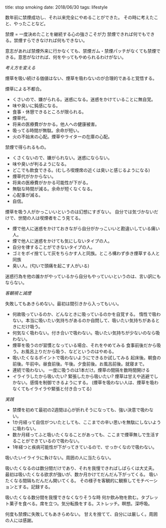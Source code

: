 title: stop smoking
date: 2018/06/30
tags: lifestyle

数年前に禁煙成功し、それ以来完全にやめることができた。
その時に考えたこと、やったことなど。

禁煙 = 一度決めたことを継続する心の強さこそが力
禁煙できれば何でもできる。禁煙すらできなければ何もできない。

意志があれば禁煙外来に行かなくても、禁煙ガム・禁煙パッチがなくても禁煙できる。意思がなければ、何をやってもやめられるわけがない。

*考え方を変える*

煙草を吸い続ける価値はない、煙草を吸わないのが合理的であると覚悟する。

煙草による不都合。

- くさいので、嫌がられる。迷惑になる。迷惑をかけていることに無自覚。
- 味や臭いに鈍感になる。
- 食事・休憩できるところが限られる。
- 煙草代。
- 将来の医療費がかかる。他人への健康被害。
- 吸ってる時間が無駄。余命が短い。
- 火の不始末の心配。煙草やライターの在庫の心配。

禁煙で得られるもの。

- くさくないので、嫌がられない。迷惑にならない。
- 味や臭いが判るようになる。
- どこでも飲食できる。(むしろ喫煙席の近くは臭いと感じるようになる)
- 煙草代がかからない。
- 将来の医療費がかかる可能性が下がる。
- 無駄な時間が減る。余命が短くなくなる。
- 心配事が減る。
- 自信。

煙草を吸う人がかっこいいというのは幻想にすぎない。
自分では気づかないだけで、世間の人は喫煙者をこう見てる。

- 煙で他人に迷惑をかけておきながら自分がかっこいいと勘違いしている痛い人。
- 煙で他人に迷惑をかけても気にしないタイプの人。
- 自分を律することができないタイプの人。
- ゴミをポイ捨てして灰をちらかす人と同族。ところ構わず歩き煙草する人と同族
- 臭い人。(匂いで頭痛を起こす人がいる)

迷惑行為を他の誰かがやっているから自分もやっていいというのは、言い訳にもならない。

*客観視と減煙*

失敗してもあきらめない。最初は間引きから入ってもいい。

- 何故吸っているのか、どんなときに吸っているのかを自覚する。
惰性で吸わない。本当に吸いたい気持ちがあるのか自問して、吸いたい気持ちがあるときにだけ吸う。
- 何気なく吸わない。付き合いで吸わない。吸いたい気持ちが少ないのなら吸わない。
- 煙草を吸うのが習慣となっている場合、それをやめてみる
食事前後だから吸う。お風呂上りだから吸う、などというのはやめる。
- 吸いたくなるポイントで吸わないようにできるか試してみる
起床後。朝食の前後。午前中。昼食前後。午後。夕食前後。お風呂前後。就寝まで。
- 連続で吸わない。
一度に吸うのは1本だけ。煙草の間隔を数時間開ける
- イライラしたから吸いたい? 緊張したから吸いたい?
煙草は甘えや逃避でしかない。感情を制御できるようにする。
 (煙草を吸わない人は、煙草を吸わなくてもイライラや緊張と付き合ってる)

*実践*

- 禁煙を初めて最初の2週間は心が折れそうになっても、強い決意で吸わない。
- 1か月経って自信がついたとしても、ここまでの辛い思いを無駄にしないように吸わない。
- 数か月経ってふと吸いたくなることがあっても、ここまで煙草無しで生活することができているので吸わない。
- 1年経つと疾病可能性が下がってきているので、せっかくなので吸わない。

吸いたいイライラに負けない。周囲の人に当たらない。

吸いたくなるのは数分間だけであり、それを我慢できればしばらくは大丈夫。
最初は吸いたくなる欲求が強いが、数か月かけてだんだん下がってくる。
吸いたくなる間隔もだんだん開いてくる。
その様子を客観的に観察してモチベーションとする。記録する。

吸いたくなる数分間を我慢できなくなりそうな時
何か飲み物を飲む。タブレット菓子を食べる。席を立つ。気分転換をする。ストレッチ。瞑想。深呼吸。


何度も禁煙に失敗してもあきらめない。
甘えを捨てて、自分には厳しく。周囲の人には感謝。

